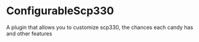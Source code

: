 # ConfigurableScp330
A plugin that allows you to customize scp330, the chances each candy has and other features

